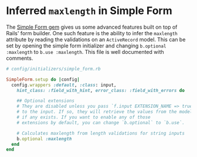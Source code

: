 # Inferred `maxlength` in Simple Form

The [Simple Form gem] gives us some advanced features built on top of Rails'
form builder. One such feature is the ability to infer the `maxlength` attribute
by reading the validations on an `ActiveRecord` model. This can be set by
opening the simple form initializer and changing `b.optional :maxlength` to
`b.use :maxlength`. This file is well documented with comments.

```ruby
# config/initializers/simple_form.rb

SimpleForm.setup do |config|
  config.wrappers :default, :class: input,
    hint_class: :field_with_hint, error_class: :field_with_errors do

    ## Optional extensions
    # They are disabled unless you pass `f.input EXTENSION_NAME => true`
    # to the input. If so, they will retrieve the values from the model
    # if any exists. If you want to enable any of those
    # extensions by default, you can change `b.optional` to `b.use`.

    # Calculates maxlength from length validations for string inputs
    b.optional :maxlength
  end
end
```

[Simple Form gem]: https://github.com/plataformatec/simple_form
